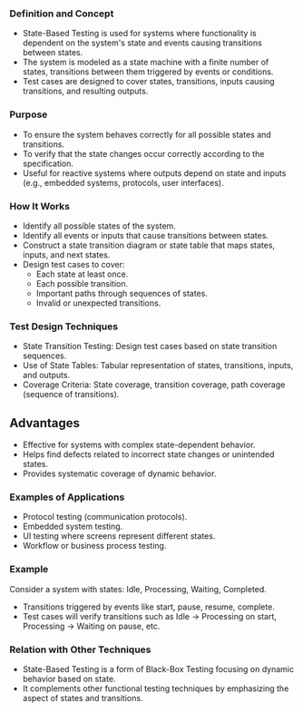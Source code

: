 
### Definition and Concept
- State-Based Testing is used for systems where functionality is dependent on the system's state and events causing transitions between states.
- The system is modeled as a state machine with a finite number of states, transitions between them triggered by events or conditions.
- Test cases are designed to cover states, transitions, inputs causing transitions, and resulting outputs.

### Purpose
- To ensure the system behaves correctly for all possible states and transitions.
- To verify that the state changes occur correctly according to the specification.
- Useful for reactive systems where outputs depend on state and inputs (e.g., embedded systems, protocols, user interfaces).

### How It Works
- Identify all possible states of the system.
- Identify all events or inputs that cause transitions between states.
- Construct a state transition diagram or state table that maps states, inputs, and next states.
- Design test cases to cover:
    - Each state at least once.
    - Each possible transition.
    - Important paths through sequences of states.
    - Invalid or unexpected transitions.
### Test Design Techniques
- State Transition Testing: Design test cases based on state transition sequences.
- Use of State Tables: Tabular representation of states, transitions, inputs, and outputs.
- Coverage Criteria: State coverage, transition coverage, path coverage (sequence of transitions).

## Advantages
- Effective for systems with complex state-dependent behavior.
- Helps find defects related to incorrect state changes or unintended states.
- Provides systematic coverage of dynamic behavior.

### Examples of Applications
- Protocol testing (communication protocols).
- Embedded system testing.
- UI testing where screens represent different states.
- Workflow or business process testing.

### Example
Consider a system with states: Idle, Processing, Waiting, Completed.
- Transitions triggered by events like start, pause, resume, complete.
- Test cases will verify transitions such as Idle -> Processing on start, Processing -> Waiting on pause, etc.

### Relation with Other Techniques
- State-Based Testing is a form of Black-Box Testing focusing on dynamic behavior based on state.
- It complements other functional testing techniques by emphasizing the aspect of states and transitions.
